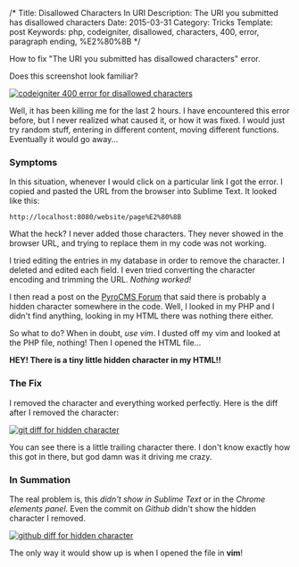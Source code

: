 /*
Title: Disallowed Characters In URI
Description: The URI you submitted has disallowed characters
Date: 2015-03-31
Category: Tricks
Template: post
Keywords: php, codeigniter, disallowed, characters, 400, error, paragraph ending, %E2%80%8B
*/

How to fix "The URI you submitted has disallowed characters" error.

Does this screenshot look familiar?

<div class="center">
  <a href="http://ohdoylerules.com/content/images/error-400-disallowed-characters.png" target="_blank"><img alt="codeigniter 400 error for disallowed characters" src="http://ohdoylerules.com/content/images/error-400-disallowed-characters.png" ></a>
</div>

Well, it has been killing me for the last 2 hours. I have encountered this error before, but I never realized what caused it, or how it was fixed. I would just try random stuff, entering in different content, moving different functions. Eventually it would go away...

### Symptoms

In this situation, whenever I would click on a particular link I got the error. I copied and pasted the URL from the browser into Sublime Text. It looked like this:

```
http://localhost:8080/website/page%E2%80%8B
```

What the heck? I never added those characters. They never showed in the browser URL, and trying to replace them in my code was not working.

I tried editing the entries in my database in order to remove the character. I deleted and edited each field. I even tried converting the character encoding and trimming the URL. *Nothing worked!*

I then read a post on the [PyroCMS Forum](https://forum.pyrocms.com/discussion/24142/does-pagesurl-return-with-disallowed-characters-for-you-too) that said there is probably a hidden character somewhere in the code. Well, I looked in my PHP and I didn't find anything, looking in my HTML there was nothing there either.

So what to do? When in doubt, *use vim*. I dusted off my vim and looked at the PHP file, nothing! Then I opened the HTML file...

**HEY! There is a tiny little hidden character in my HTML!!**

### The Fix

I removed the character and everything worked perfectly. Here is the diff after I removed the character:

<div class="center">
  <a href="http://ohdoylerules.com/content/images/hidden-character-diff.png" target="_blank"><img alt="git diff for hidden character" src="http://ohdoylerules.com/content/images/hidden-character-diff.png" ></a>
</div>

You can see there is a little trailing character there. I don't know exactly how this got in there, but god damn was it driving me crazy.

### In Summation

The real problem is, this *didn't show in Sublime Text* or in the *Chrome elements panel*. Even the commit on *Github* didn't show the hidden character I removed.

<div class="center">
  <a href="http://ohdoylerules.com/content/images/github-hidden-character-diff.png" target="_blank"><img alt="github diff for hidden character" src="http://ohdoylerules.com/content/images/github-hidden-character-diff.png" ></a>
</div>

The only way it would show up is when I opened the file in **vim**!